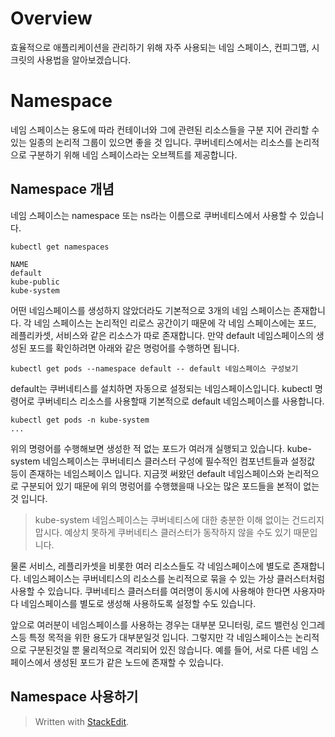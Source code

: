 # Overview

효율적으로 애플리케이션을 관리하기 위해 자주 사용되는 네임 스페이스, 컨피그맵, 시크릿의 사용법을 알아보겠습니다.

# Namespace

네임 스페이스는 용도에 따라 컨테이너와 그에 관련된 리소스들을 구분 지어 관리할 수 있는 일종의 논리적 그룹이 있으면 좋을 것 입니다. 쿠버네티스에서는 리소스를 논리적으로 구분하기 위해 네임 스페이스라는 오브젝트를 제공합니다. 

## Namespace 개념

네임 스페이스는 namespace 또는 ns라는 이름으로 쿠버네티스에서 사용할 수 있습니다. 
```
kubectl get namespaces

NAME
default
kube-public
kube-system
```
어떤 네임스페이스를 생성하지 않았더라도 기본적으로 3개의 네임 스페이스는 존재합니다. 각 네임 스페이스는 논리적인 리로스 공간이기 때문에 각 네임 스페이스에는 포드, 레플리카셋, 서비스와 같은 리소스가 따로 존재합니다.  만약 default 네임스페이스의 생성된 포드를 확인하려면 아래와 같은 명렁어를 수행하면 됩니다. 

```
kubectl get pods --namespace default -- default 네임스페이스 구성보기
```

default는 쿠버네티스를 설치하면 자동으로 설정되는 네임스페이스입니다. kubectl 명령어로 쿠버네티스 리소스를 사용할때 기본적으로 default 네임스페이스를 사용합니다. 

```
kubectl get pods -n kube-system
...
```

위의 명령어를 수행해보면 생성한 적 없는 포드가 여러개 실행되고 있습니다. kube-system 네임스페이스는 쿠버네티스 클러스터 구성에 필수적인 컴포넌트들과 설정값 등이 존재하는 네임스페이스 입니다. 지금껏 써왔던 default 네임스페이스와 논리적으로 구분되어 있기 때문에 위의 명렁어를 수행했을때 나오는 많은 포드들을 본적이 없는것 입니다. 

>kube-system 네임스페이스는 쿠버네티스에 대한 충분한 이해 없이는 건드리지 맙시다. 예상치 못하게 쿠버네티스 클러스터가 동작하지 않을 수도 있기 때문입니다. 

물론 서비스, 레플리카셋을 비롯한 여러 리소스들도 각 네임스페이스에 별도로 존재합니다. 네임스페이스는 쿠버네티스의 리소스를 논리적으로 묶을 수 있는 가상 클러스터처럼 사용할 수 있습니다. 쿠버네티스 클러스터를 여러명이 동시에 사용해야 한다면 사용자마다 네임스페이스를 별도로 생성해 사용하도록 설정할 수도 있습니다. 

앞으로 여러분이 네임스페이스를 사용하는 경우는 대부분 모니터링, 로드 밸런싱 인그레스등 특정 목적을 위한 용도가 대부분일것 입니다. 그렇지만 각 네임스페이스는 논리적으로 구분된것일 뿐 물리적으로 격리되어 있진 않습니다. 예를 들어, 서로 다른 네임 스페이스에서 생성된 포드가 같은 노드에 존재할 수 있습니다. 

## Namespace 사용하기




> Written with [StackEdit](https://stackedit.io/).
<!--stackedit_data:
eyJoaXN0b3J5IjpbLTM0NDMwMDczNCwtNzQ3NzY0MDU1LDE2NT
czMzcxMTMsLTE3NTAxMDQxOTUsLTEzOTQ5NDY3NDEsLTE4Njcy
MDEwMDMsMzQ3Mjg1NDUzLDM1MTgxNDE4Nyw5MzcwNzA2OSw0MT
EwMTc2NjFdfQ==
-->